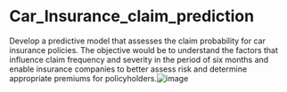# Car_Insurance_claim_prediction
Develop a predictive model that assesses the claim probability for car insurance policies. The objective would be to understand the factors that influence claim frequency and severity in the period of six months and enable insurance companies to better assess risk and determine appropriate premiums for policyholders.![image](https://github.com/mukeshmk7/Car_Insurance_claim_prediction/assets/76447526/8f07458c-14ef-4ff6-b5a2-9b63500f9f89)
 
